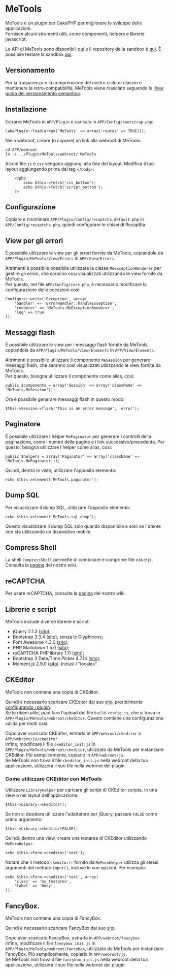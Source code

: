 # MeTools
MeTools è un plugin per CakePHP per migliorare lo sviluppo delle applicazioni.  
Fornisce alcuni strumenti utili, come componenti, helpers e librerie javascript.

Le API di MeTools sono disponibili [qui](http://repository.novatlantis.it/metools/API) e 
il repository della sandbox è [qui](http://github.com/mirko-pagliai/MeToolsSandbox). 
È possibile testare la sandbox [qui](http://repository.novatlantis.it/metools-sandbox).

## Versionamento
Per la trasparenza e la comprensione del nostro ciclo di rilascio e mantenere la retro-compatibilità,
MeTools viene rilasciato seguendo le [linee guida del versionamento semantico](http://semver.org/lang/it).

## Installazione
Estrarre MeTools in `APP/Plugin` e caricalo in `APP/Config/bootstrap.php`:

	CakePlugin::load(array('MeTools' => array('routes' => TRUE)));

Nella webroot, creare (o copiare) un link alla webroot di MeTools:

	cd APP/webroot
	ln -s ../Plugin/MeTools/webroot/ MeTools

Alcuni file `js` e `css` vengono aggiungi alla fine del layout. Modifica il tuo layout aggiungendo prima
del tag `</body>`:

		<?php
			echo $this->fetch('css_bottom');
			echo $this->fetch('script_bottom');
		?>

## Configurazione
Copiare e rinominare `APP/Plugin/Config/recaptcha.default.php` in `APP/Config/recaptcha.php`,
quindi configurare le chiavi di Recaptha.

## View per gli errori
È possibile utilizzare le view per gli errori fornite da MeTools, copiandole da `APP/Plugin/MeTools/View/Errors`
in `APP/View/Errors`.

Altrimenti è possibile possibile utilizzare la classe `MeExceptionRenderer` per gestire gli errori,
che saranno così visualizzati utilizzando le view fornite da MeTools.  
Per questo, nel file `APP/Config/core.php`, è necessario modificare la configurazione delle eccezioni così:

	Configure::write('Exception', array(
		'handler' => 'ErrorHandler::handleException',
		'renderer' => 'MeTools.MeExceptionRenderer',
		'log' => true
	));

## Messaggi flash
È possibile utilizzare le view per i messaggi flash fornite da MeTools, copiandole da `APP/Plugin/MeTools/View/Elements`
in `APP/View/Elements`.

Altrimenti è possibile utilizzare il componente `MeSession` per generare i messaggi flash,
che saranno così visualizzati utilizzando le view fornite da MeTools.  
Per questo, bisogna utilizzare il componente come alias, così:
	
	public $components = array('Session' => array('className' => 'MeTools.MeSession'));

Ora è possibile generare messaggi flash in questo modo:
	
	$this->Session->flash('This is an error message', 'error');

## Paginatore
È possibile utilizzare l'helper `MePaginator` per generare i controlli della paginazione,
come i numeri delle pagine e i link successivo/precedente.
Per questo, bisogna utilizzare l'helper come alias, così:

	public $helpers = array('Paginator' => array('className' => 'MeTools.MePaginator'));

Quindi, dentro le viste, utilizzare l'apposito elemento:

	echo $this->element('MeTools.paginator');

## Dump SQL
Per visualizzare il dump SQL, utilizzare l'apposito elemento:

	echo $this->element('MeTools.sql_dump');

Questo visualizzare il dump SQL solo quando disponibile e solo se l'utente non sta utilizzando un dispositivo mobile.

## Compress Shell
La shell `CompressShell` permette di combinare e comprime file css e js.  
Consulta la [pagina](//github.com/mirko-pagliai/MeTools/wiki/Compress-Shell) del nostro wiki.

## reCAPTCHA
Per usare reCAPTCHA, consulta la [pagina](//github.com/mirko-pagliai/MeTools/wiki/reCAPTCHA) del nostro wiki.

## Librerie e script
MeTools include diverse librerie e script:

- jQuery 2.1.3 ([sito](http://jquery.com));
- Bootstrap 3.3.4 ([sito](http://getbootstrap.com)), senza le Glyphicons;
- Font Awesome 4.3.0 ([sito](http://fortawesome.github.com/Font-Awesome));
- PHP Markdown 1.5.0 ([sito](http://michelf.ca/projects/php-markdown));
- reCAPTCHA PHP library 1.11 ([sito](https://developers.google.com/recaptcha));
- Bootstrap 3 Date/Time Picker 4.7.14 ([sito](https://github.com/Eonasdan/bootstrap-datetimepicker));
- Moment.js 2.9.0 ([sito](http://momentjs.com/)), inclusi i "locales".

## CKEditor
MeTools non contiene una copia di CKEditor.

Quindi è necessario scaricare CKEditor dal suo [sito](http://ckeditor.com/download), preribilmente 
[configurando i plugin](http://ckeditor.com/builder).  
Se lo ritieni utile, puoi fare l'upload del file `build-config.js`, che si trova in `APP/Plugin/MeTools/webroot/ckeditor`.
Questo contiene una configurazione valida per molti casi.

Dopo aver scaricato CKEditor, estrarlo in `APP/webroot/ckeditor` o `APP/webroot/js/ckeditor`.  
Infine, modificare il file `ckeditor_init.js` in `APP/Plugin/MeTools/webroot/ckeditor`, utilizzato da MeTools per
instanziare CKEditor. Più semplicemente, copiarlo in `APP/webroot/js`.  
Se MeTools non trova il file `ckeditor_init.js` nella webroot della tua applicazione,
utilizzerà il suo file nella webroot del plugin.

### Come utilizzare CKEditor con MeTools
Utilizzare `LibraryHelper` per caricare gli script di CKEditor scripts. In una view o nel layout dell'applicazione:

	$this->Library->ckeditor();

Se non si desidera utilizzare l'adattatore per jQuery, passare `FALSE` come primo argomento:

	$this->Library->ckeditor(FALSE);

Quindi, dentro una view, creare una textarea di CKEditor utilizzando `MeFormHelper`:

	echo $this->Form->ckeditor('text');

Notare che il metodo `ckeditor()` fornito da `MeFormHelper` utilizza gli stessi argomenti del metodo `input()`, 
incluse le sue opzioni. Per esempio:

	echo $this->Form->ckeditor('text', array(
		'class'	=> 'my_textarea',
		'label' => 'Body',
	));

## FancyBox.
MeTools non contiene una copia di FancyBox.

Quindi è necessario scaricare FancyBox dal suo [sito](http://fancyapps.com/fancybox).

Dopo aver scaricato FancyBox, estrarlo in `APP/webroot/fancybox`.  
Infine, modificare il file `fancybox_init.js` in `APP/Plugin/MeTools/webroot/fancybox`, utilizzato da MeTools per
instanziare FancyBox. Più semplicemente, copiarlo in `APP/webroot/js`.  
Se MeTools non trova il file `fancybox_init.js` nella webroot della tua applicazione,
utilizzerà il suo file nella webroot del plugin.